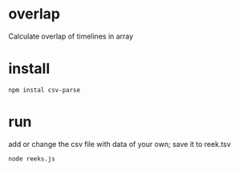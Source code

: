 # overlap
Calculate overlap of timelines in array

# install
```
npm instal csv-parse
```

# run
add or change the csv file with data of your own; save it to reek.tsv
```
node reeks.js
```

